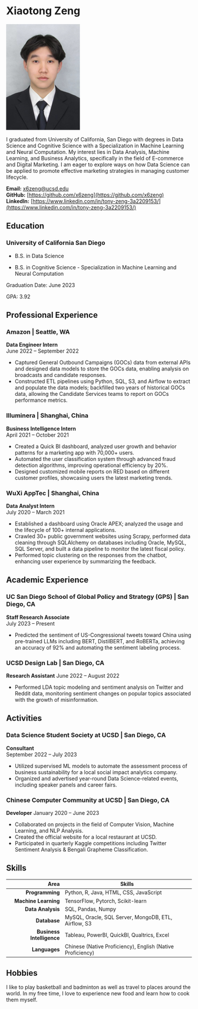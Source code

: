 
# Xiaotong Zeng
<img src="photo_professional.jpg" alt="photo" width="200"/>

I graduated from University of California, San Diego with degrees in Data Science and Cognitive Science with a Specialization in Machine Learning and Neural Computation. My interest lies in Data Analysis, Machine Learning, and Business Analytics, specifically in the field of E-commerce and Digital Marketing. I am eager to explore ways on how Data Science can be applied to promote effective marketing strategies in managing customer lifecycle.

**Email:** x6zeng@ucsd.edu  
**GitHub:** [https://github.com/x6zeng](https://github.com/x6zeng)  
**LinkedIn:** [https://www.linkedin.com/in/tony-zeng-3a2209153/](https://www.linkedin.com/in/tony-zeng-3a2209153/)  

## Education
### University of California San Diego

- B.S. in Data Science

- B.S. in Cognitive Science - Specialization in Machine Learning and Neural Computation

Graduation Date: June 2023

GPA: 3.92

## Professional Experience
### Amazon | Seattle, WA 
**Data Engineer Intern**  
June 2022 – September 2022
- Captured General Outbound Campaigns (GOCs) data from external APIs and designed data models to store the GOCs data, enabling analysis on broadcasts and candidate responses.
- Constructed ETL pipelines using Python, SQL, S3, and Airflow to extract and populate the data models; backfilled two years of historical GOCs data, allowing the Candidate Services teams to report on GOCs performance metrics.

### Illuminera | Shanghai, China 
**Business Intelligence Intern**  
April 2021 – October 2021
- Created a Quick BI dashboard, analyzed user growth and behavior patterns for a marketing app with 70,000+ users.
- Automated the user classification system through advanced fraud detection algorithms, improving operational efficiency by 20%.
- Designed customized mobile reports on RED based on different customer profiles, showcasing users the latest marketing trends.

### WuXi AppTec | Shanghai, China 
**Data Analyst Intern**  
July 2020 – March 2021
- Established a dashboard using Oracle APEX; analyzed the usage and the lifecycle of 100+ internal applications.
- Crawled 30+ public government websites using Scrapy, performed data cleaning through SQLAlchemy on databases including Oracle, MySQL, SQL Server, and built a data pipeline to monitor the latest fiscal policy.
- Performed topic clustering on the responses from the chatbot, enhancing user experience by summarizing the feedback.


## Academic Experience

### UC San Diego School of Global Policy and Strategy (GPS) | San Diego, CA 
**Staff Research Associate**  
July 2023 – Present
- Predicted the sentiment of US-Congressional tweets toward China using pre-trained LLMs including BERT, DistilBERT, and RoBERTa, achieving an accuracy of 92% and automating the sentiment labeling process.

### UCSD Design Lab | San Diego, CA 
**Research Assistant**
June 2022 – August 2022
- Performed LDA topic modeling and sentiment analysis on Twitter and Reddit data, monitoring sentiment changes on popular topics associated with the growth of misinformation.

## Activities

### Data Science Student Society at UCSD | San Diego, CA 
**Consultant**  
September 2022 – July 2023
- Utilized supervised ML models to automate the assessment process of business sustainability for a local social impact analytics company.
- Organized and advertised year-round Data Science-related events, including speaker panels and career fairs.

### Chinese Computer Community at UCSD | San Diego, CA 
**Developer**
January 2020 – June 2023
- Collaborated on projects in the field of Computer Vision, Machine Learning, and NLP Analysis.
- Created the official website for a local restaurant at UCSD.
- Participated in quarterly Kaggle competitions including Twitter Sentiment Analysis & Bengali Grapheme Classification.

## Skills

|Area|Skills|
|---:|---|
|**Programming**|Python, R, Java, HTML, CSS, JavaScript|
|**Machine Learning**|TensorFlow, Pytorch, Scikit-learn|
|**Data Analysis**|SQL, Pandas, Numpy|
|**Database**|MySQL, Oracle, SQL Server, MongoDB, ETL, Airflow, S3
|**Business Intelligence**|Tableau, PowerBI, QuickBI, Qualtrics, Excel|
|**Languages**|Chinese (Native Proficiency), English (Native Proficiency)|


## Hobbies
I like to play basketball and badminton as well as travel to places around the world. In my free time, I love to experience new food and learn how to cook them myself. 
